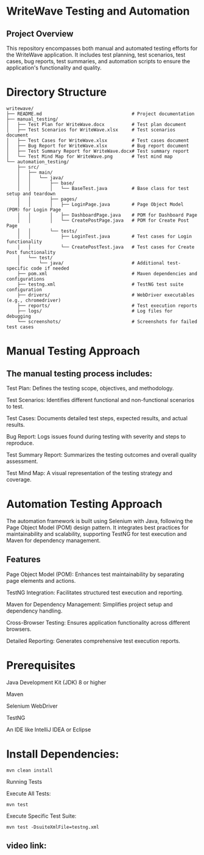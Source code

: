 # WriteWave Testing and Automation

## Project Overview

This repository encompasses both manual and automated testing efforts for the WriteWave application. It includes test planning, test scenarios, test cases, bug reports, test summaries, and automation scripts to ensure the application's functionality and quality.

# Directory Structure
~~~
writewave/
├── README.md                                 # Project documentation
├── manual_testing/
│   ├── Test Plan for WriteWave.docx          # Test plan document
│   ├── Test Scenarios for WriteWave.xlsx     # Test scenarios document
│   ├── Test Cases for WriteWave.xlsx         # Test cases document
│   ├── Bug Report for WriteWave.xlsx         # Bug report document
│   ├── Test Summary Report for WriteWave.docx# Test summary report
│   └── Test Mind Map for WriteWave.png       # Test mind map
└── automation_testing/
    ├── src/
    │   ├── main/
    │   │   └── java/
    │   │       ├── base/
    │   │       │   └── BaseTest.java         # Base class for test setup and teardown
    │   │       ├── pages/
    │   │       │   ├── LoginPage.java        # Page Object Model (POM) for Login Page
    │   │       │   ├── DashboardPage.java    # POM for Dashboard Page
    │   │       │   └── CreatePostPage.java   # POM for Create Post Page
    │   │       └── tests/
    │   │           ├── LoginTest.java        # Test cases for Login functionality
    │   │           └── CreatePostTest.java   # Test cases for Create Post functionality
    │   └── test/
    │       └── java/                         # Additional test-specific code if needed
    ├── pom.xml                               # Maven dependencies and configurations
    ├── testng.xml                            # TestNG test suite configuration
    ├── drivers/                              # WebDriver executables (e.g., chromedriver)
    ├── reports/                              # Test execution reports
    ├── logs/                                 # Log files for debugging
    └── screenshots/                          # Screenshots for failed test cases
~~~
# Manual Testing Approach

## The manual testing process includes:

Test Plan: Defines the testing scope, objectives, and methodology.

Test Scenarios: Identifies different functional and non-functional scenarios to test.

Test Cases: Documents detailed test steps, expected results, and actual results.

Bug Report: Logs issues found during testing with severity and steps to reproduce.

Test Summary Report: Summarizes the testing outcomes and overall quality assessment.

Test Mind Map: A visual representation of the testing strategy and coverage.

# Automation Testing Approach

The automation framework is built using Selenium with Java, following the Page Object Model (POM) design pattern. It integrates best practices for maintainability and scalability, supporting TestNG for test execution and Maven for dependency management.

## Features

Page Object Model (POM): Enhances test maintainability by separating page elements and actions.

TestNG Integration: Facilitates structured test execution and reporting.

Maven for Dependency Management: Simplifies project setup and dependency handling.

Cross-Browser Testing: Ensures application functionality across different browsers.

Detailed Reporting: Generates comprehensive test execution reports.

# Prerequisites

Java Development Kit (JDK) 8 or higher

Maven

Selenium WebDriver

TestNG

An IDE like IntelliJ IDEA or Eclipse


# Install Dependencies:
~~~
mvn clean install
~~~
Running Tests

Execute All Tests:
~~~
mvn test
~~~
Execute Specific Test Suite:
~~~
mvn test -DsuiteXmlFile=testng.xml
~~~
## video link: 
